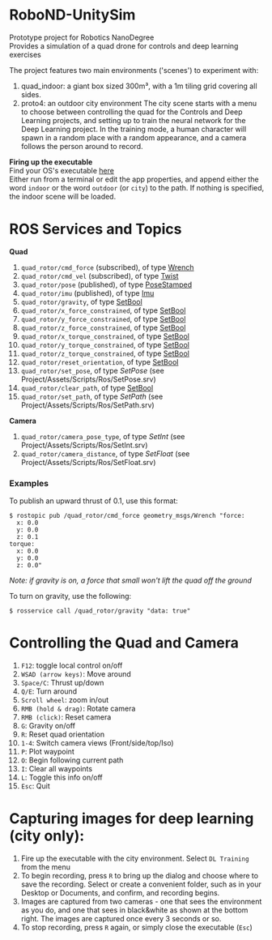 # RoboND-UnitySim
Prototype project for Robotics NanoDegree  
Provides a simulation of a quad drone for controls and deep learning exercises

The project features two main environments ('scenes') to experiment with:
1. quad_indoor: a giant box sized 300m³, with a 1m tiling grid covering all sides.
2. proto4: an outdoor city environment
The city scene starts with a menu to choose between controlling the quad for the Controls and Deep Learning projects, and setting up to train the neural network for the Deep Learning project. In the training mode, a human character will spawn in a random place with a random appearance, and a camera follows the person around to record.

**Firing up the executable**  
Find your OS's executable [here](https://github.com/udacity/RoboND-Controls-Lab/releases)  
Either run from a terminal or edit the app properties, and append either the word `indoor` or the word `outdoor` (or `city`) to the path. If nothing is specified, the indoor scene will be loaded.

# ROS Services and Topics
**Quad**
1. `quad_rotor/cmd_force` (subscribed), of type [Wrench](http://docs.ros.org/jade/api/geometry_msgs/html/msg/Wrench.html)
2. `quad_rotor/cmd_vel` (subscribed), of type [Twist](http://docs.ros.org/jade/api/geometry_msgs/html/msg/Twist.html)
3. `quad_rotor/pose` (published), of type [PoseStamped](http://docs.ros.org/jade/api/geometry_msgs/html/msg/PoseStamped.html)
4. `quad_rotor/imu` (published), of type [Imu](http://docs.ros.org/api/sensor_msgs/html/msg/Imu.html)
5. `quad_rotor/gravity`, of type [SetBool](http://docs.ros.org/jade/api/std_srvs/html/srv/SetBool.html)
6. `quad_rotor/x_force_constrained`, of type [SetBool](http://docs.ros.org/jade/api/std_srvs/html/srv/SetBool.html)
7. `quad_rotor/y_force_constrained`, of type [SetBool](http://docs.ros.org/jade/api/std_srvs/html/srv/SetBool.html)
8. `quad_rotor/z_force_constrained`, of type [SetBool](http://docs.ros.org/jade/api/std_srvs/html/srv/SetBool.html)
9. `quad_rotor/x_torque_constrained`, of type [SetBool](http://docs.ros.org/jade/api/std_srvs/html/srv/SetBool.html)
10. `quad_rotor/y_torque_constrained`, of type [SetBool](http://docs.ros.org/jade/api/std_srvs/html/srv/SetBool.html)
11. `quad_rotor/z_torque_constrained`, of type [SetBool](http://docs.ros.org/jade/api/std_srvs/html/srv/SetBool.html)
12. `quad_rotor/reset_orientation`, of type [SetBool](http://docs.ros.org/jade/api/std_srvs/html/srv/SetBool.html)
13. `quad_rotor/set_pose`, of type _SetPose_ (see Project/Assets/Scripts/Ros/SetPose.srv)
14. `quad_rotor/clear_path`, of type [SetBool](http://docs.ros.org/jade/api/std_srvs/html/srv/SetBool.html)
15. `quad_rotor/set_path`, of type _SetPath_ (see Project/Assets/Scripts/Ros/SetPath.srv)

**Camera**
1. `quad_rotor/camera_pose_type`, of type _SetInt_ (see Project/Assets/Scripts/Ros/SetInt.srv)
2. `quad_rotor/camera_distance`, of type _SetFloat_ (see Project/Assets/Scripts/Ros/SetFloat.srv)

### Examples ###

To publish an upward thrust of 0.1, use this format:
```
$ rostopic pub /quad_rotor/cmd_force geometry_msgs/Wrench "force:
  x: 0.0
  y: 0.0
  z: 0.1
torque:
  x: 0.0
  y: 0.0
  z: 0.0"
```
_Note: if gravity is on, a force that small won't lift the quad off the ground_  

To turn on gravity, use the following:  
```
$ rosservice call /quad_rotor/gravity "data: true"
```


# Controlling the Quad and Camera
1. `F12`: toggle local control on/off
2. `WSAD (arrow keys)`: Move around
3. `Space/C`: Thrust up/down
4. `Q/E`: Turn around
5. `Scroll wheel`: zoom in/out
6. `RMB (hold & drag)`: Rotate camera
7. `RMB (click)`: Reset camera
8. `G`: Gravity on/off
9. `R`: Reset quad orientation
10. `1-4`: Switch camera views (Front/side/top/Iso)
11. `P`: Plot waypoint
12. `O`: Begin following current path
13. `I`: Clear all waypoints
14. `L`: Toggle this info on/off
15. `Esc`: Quit

# Capturing images for deep learning (city only): #
1. Fire up the executable with the city environment. Select `DL Training` from the menu
2. To begin recording, press `R` to bring up the dialog and choose where to save the recording. Select or create a convenient folder, such as in your Desktop or Documents, and confirm, and recording begins.
3. Images are captured from two cameras - one that sees the environment as you do, and one that sees in black&white as shown at the bottom right. The images are captured once every 3 seconds or so.
4. To stop recording, press `R` again, or simply close the executable (`Esc`)
